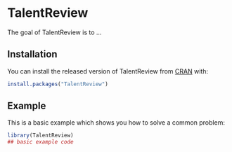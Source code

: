 
# TalentReview

<!-- badges: start -->
<!-- badges: end -->

The goal of TalentReview is to ...

## Installation

You can install the released version of TalentReview from [CRAN](https://CRAN.R-project.org) with:

``` r
install.packages("TalentReview")
```

## Example

This is a basic example which shows you how to solve a common problem:

``` r
library(TalentReview)
## basic example code
```

